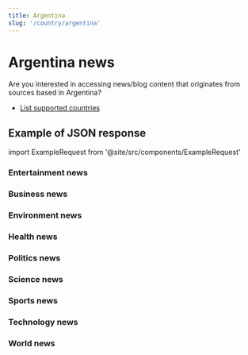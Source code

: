 ```yaml
---
title: Argentina
slug: '/country/argentina'
---
```


# Argentina news

Are you interested in accessing news/blog content that originates from sources based in Argentina?

- [List supported countries](/get-articles/countries)

## Example of JSON response

import ExampleRequest from '@site/src/components/ExampleRequest'

### Entertainment news
<ExampleRequest url="https://api.apitube.io/v1/news/articles?limit=2&category=news/Arts_and_Entertainment&language=ar"></ExampleRequest>

### Business news
<ExampleRequest url="https://api.apitube.io/v1/news/articles?limit=2&category=news/Business&language=ar"></ExampleRequest>

### Environment news
<ExampleRequest url="https://api.apitube.io/v1/news/articles?limit=2&category=news/Environment&language=ar"></ExampleRequest>

### Health news
<ExampleRequest url="https://api.apitube.io/v1/news/articles?limit=2&category=news/Health&language=ar"></ExampleRequest>

### Politics news
<ExampleRequest url="https://api.apitube.io/v1/news/articles?limit=2&category=news/Politics&language=ar"></ExampleRequest>

### Science news
<ExampleRequest url="https://api.apitube.io/v1/news/articles?limit=2&category=news/Science&language=ar"></ExampleRequest>

### Sports news
<ExampleRequest url="https://api.apitube.io/v1/news/articles?limit=2&category=news/Sports&language=ar"></ExampleRequest>

### Technology news
<ExampleRequest url="https://api.apitube.io/v1/news/articles?limit=2&category=news/Technology&language=ar"></ExampleRequest>

### World news
<ExampleRequest url="https://api.apitube.io/v1/news/articles?limit=2&category=news/World&language=ar"></ExampleRequest>
